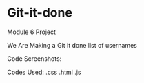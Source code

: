 # Git-it-done
Module 6 Project

We Are Making a Git it done list of usernames

Code Screenshots:

Codes Used: .css .html .js